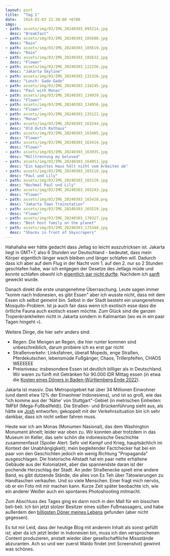 ```yaml
---
layout: post
title:  "Tag 1"
date:   2024-03-03 22:30:00 +0700
imgs: 
- path: assets/img/03/IMG_20240303_095214.jpg
  desc: "Breakfast"
- path: assets/img/03/IMG_20240303_105600.jpg
  desc: "Rain"
- path: assets/img/03/IMG_20240303_105619.jpg
  desc: "Rain"
- path: assets/img/03/IMG_20240303_105632.jpg
  desc: "Flower"
- path: assets/img/03/IMG_20240303_122256.jpg
  desc: "Jakarta Skyline"
- path: assets/img/03/IMG_20240303_132326.jpg
  desc: "Lunch: Gado-Gado"
- path: assets/img/03/IMG_20240303_134245.jpg
  desc: "Paul with Monas"
- path: assets/img/03/IMG_20240303_134939.jpg
  desc: "Flower"
- path: assets/img/03/IMG_20240303_134956.jpg
  desc: "Flower"
- path: assets/img/03/IMG_20240303_135121.jpg
  desc: "Monas"
- path: assets/img/03/IMG_20240303_163244.jpg
  desc: "Old Dutch Rathaus"
- path: assets/img/03/IMG_20240303_163405.jpg
  desc: "Flower"
- path: assets/img/03/IMG_20240303_163414.jpg
  desc: "Flower"
- path: assets/img/03/IMG_20240303_163935.jpg
  desc: "Mülltrennung my beloved"
- path: assets/img/03/IMG_20240303_164951.jpg
  desc: "Ein kaputtes Haus hält nicht vom Arbeiten ab"
- path: assets/img/03/IMG_20240303_165118.jpg
  desc: "Paul und Lily"
- path: assets/img/03/IMG_20240303_165120.jpg
  desc: "Nochmal Paul und Lily"
- path: assets/img/03/IMG_20240303_165243.jpg
  desc: "Flower"
- path: assets/img/03/IMG_20240303_165428.png
  desc: "Jakarta Town Trainstation"
- path: assets/img/03/IMG_20240303_165529.jpg
  desc: "Flower"
- path: assets/img/03/IMG_20240303_170327.jpg
  desc: "Best host family on the planet"
- path: assets/img/03/IMG_20240303_175348.jpg
  desc: "Shacks in front of Skyscrapers"
---
```


Hahahaha wer hätte gedacht dass Jetlag so leicht auszutricksen ist. Jakarta liegt in GMT+7, also 6 Stunden vor Deutschland - bedeutet, dass mein Körper eigentlich länger wach bleiben und länger schlafen will. Dadurch dass ich aber auf dem Flug in der Nacht vom 1. auf den 2. nur so 2 Stunden geschlafen habe, war ich entgegen der Gesetze des Jetlags müde und konnte schlafen obwohl ich <a href="/meerhan/assets/img/artemis.png">eigentlich gar nicht durfte</a>.
Nachdem ich <a href="https://c.tenor.com/Eh4Gt4BAY_EAAAAC/tenor.gif">sanft</a> geweckt wurde.

Danach direkt die erste unangenehme Überraschung. Leute sagen immer "komm nach Indonesien, es gibt Essen" aber ich wusste nicht, dass mit dem Essen ich selbst gemeint bin. Selbst in der Stadt besteht ein unangenehmes Mosquito-Problem. Ist ja auch fair dass wenn ich exotisch esse dass die örtliche Fauna auch exotisch essen möchte. Zum Glück sind die ganzen Tropenkrankheiten nicht in Jakarta sondern in Kalimantan (wo es in ein paar Tagen hingeht 💀).

Weitere Dinge, die hier sehr anders sind: 
- Regen: Die Mengen an Regen, die hier runter kommen sind unbeschreiblich, darum probiere ich es erst gar nicht 
- Straßenverkehr: Linksfahren, überall Mopeds, enge Straßen, Pferdekutschen, lebensmüde Fußgänger, Chaos, Trillerpfeifen, CHAOS WEEEEEE
- Preisniveau: insbesondere Essen ist deutlich billiger als in Deutschland. Wir waren zu fünft mit Getränken für 90.000 IDR Mittag essen (in etwa die [Kosten eines Döners in Baden-Württemberg Ende 2022](/meerhan/assets/img/doner.png)).

Jakarta ist massiv. Das Metropolgebiet hat über 34 Millionen Einwohner (und damit etwa 12% der Einwohner Indonesiens), und ist so groß, wie das "ich komme aus der 'Nähe' von Stuttgart"-Gebiet (in metrischen Einheiten: 1MFbf (Mega-Fußballfeld)).
Die Straßen- und Brückenführung sieht aus, als hätte sie [Josh](https://www.youtube.com/@LetsGameItOut/videos) entworfen; gekoppelt mit der Verkehrssituation bin ich sehr dankbar, dass ich nicht selber fahren muss.

Heute war ich am Monas (Monumen Nasional), das dem Washington Monument ähnelt; leider war oben zu. Wir konnten aber trotzdem in das Museum im Keller, das sehr schön die indonesische Geschichte zusammenfasst (Spoiler Alert: Sehr viel Kampf und Krieg, hauptsächlich im Kontext der Unabhängigkeit); mein begleitender Factchecker hat bei ein paar von den Geschichten jedoch ein wenig Richtung "Propaganda" ausgeschlagen.
Die historische Altstadt hat ein paar nette erhaltene Gebäude aus der Kolonialzeit, aber das spannendste daran ist der pochende Herzschlag der Stadt. An jeder Straßenecke spielt eine andere Band, es gibt dutzende Stände, die alles von Es Teh über Tätowierungen zu Handtaschen verkaufen. 
Und so viele Menschen. Einer fragt mich nervös, ob er ein Foto mit mir machen kann. Kurze Zeit später beobachte ich, wie ein anderer Weißer auch ein spontanes Photoshooting mitmacht. 

Zum Abschluss des Tages ging es dann noch in den Mall für ein bisschen beli-beli. Ich bin jetzt stolzer Besitzer eines süßen Fußmassagers, und habe außerdem den [billigsten Döner meines Lebens](/meerhan/assets/img/doner.png) gefunden (aber nicht gegessen).

Es tut mir Leid, dass der heutige Blog mit anderem Inhalt als sonst gefüllt ist; aber da ich jetzt leider in Indonesien bin, muss ich den versprochenen Content produzieren, anstatt wieder über gesellschaftliche Missstände abzuranten.
Ach so und wer zuerst Waldo findet (mit Screenshot) gewinnt was schönes.